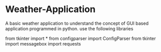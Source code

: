 # Weather-Application
A basic weather application to understand the concept of GUI based application programmed in python.
use the following libraries


from tkinter import *
from configparser import ConfigParser
from tkinter import messagebox
import requests
